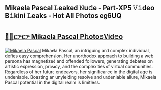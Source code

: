## Mikaela Pascal 𝙻eaked 𝙽u𝚍e - Part-XP5 𝚅𝚒deo B𝚒kini 𝙻eaks - Hot All 𝙿hotos eg6UQ

# <h2><a href="http://ld6dxq.urlbe.top/?page=Mikaela+Pascal">🔗🔗👉👉 Mikaela Pascal P𝚑oto𝚜Vid𝚎o</a></h2>

[![Mikaela Pascal](https://i.imgur.com/eBuTRDB.gif)](http://ld6dxq.urlbe.top/?page=Mikaela+Pascal)
Mikaela Pascal, an intriguing and complex individual, defies easy comprehension. Her unorthodox approach to building a web persona has magnetized and offended followers, generating debates on artistic expression, privacy, and the complexities of virtual communities. Regardless of her future endeavors, her significance in the digital age is undeniable. Boasting an unyielding resolve and undeniable allure, Mikaela Pascal potential in the digital realm is limitless.
